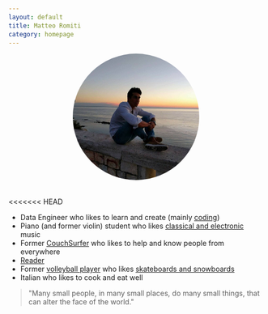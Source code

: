 ```yaml
---
layout: default
title: Matteo Romiti 
category: homepage
---
```

<center><img src="./images/me_sunrise.jpg" alt="Me" style="width: 250px; border-radius: 50%"/></center>

<br /> 

<<<<<<< HEAD
- Data Engineer who likes to learn and create (mainly [coding](https://github.com/MatteoRomiti)) <br /> 
- Piano (and former violin) student who likes [classical and electronic](https://github.com/alegaballo/Tools/blob/master/playlist_creator/sorted_tracks.csv) music <br />
- Former [CouchSurfer](https://www.couchsurfing.com/people/matteoromiti) who likes to help and know people from everywhere <br /> 
- [Reader](https://matteoromiti.github.io/reading-list/) <br />
- Former [volleyball player](https://youtu.be/ljKnFh7Vxms) who likes [skateboards and snowboards](https://youtu.be/X3y-hf4Nu7k) <br />
- Italian who likes to cook and eat well

> "Many small people, in many small places, do many small things, that can alter the face of the world."

